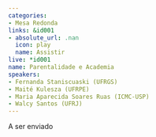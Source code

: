 ```yaml
---
categories:
- Mesa Redonda
links: &id001
- absolute_url: .nan
  icon: play
  name: Assistir
live: *id001
name: Parentalidade e Academia
speakers:
- Fernanda Staniscuaski (UFRGS)
- Maité Kulesza (UFRPE)
- Maria Aparecida Soares Ruas (ICMC-USP)
- Walcy Santos (UFRJ)
---
```


A ser enviado